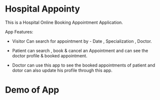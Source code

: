 # Hospital Appointy

This is a Hospital Online Booking Appointment Application.

App Features:

*   Visitor Can search for appointment 
      by - Date , Specialization , Doctor.
                      
*   Patient can search , book & cancel an Appointment and can 
              see the doctor profile & booked appointment.
              
*   Doctor can use this app to see the booked appointments of patient
               and dotor can also update his profile through this app.
               
# Demo of App
